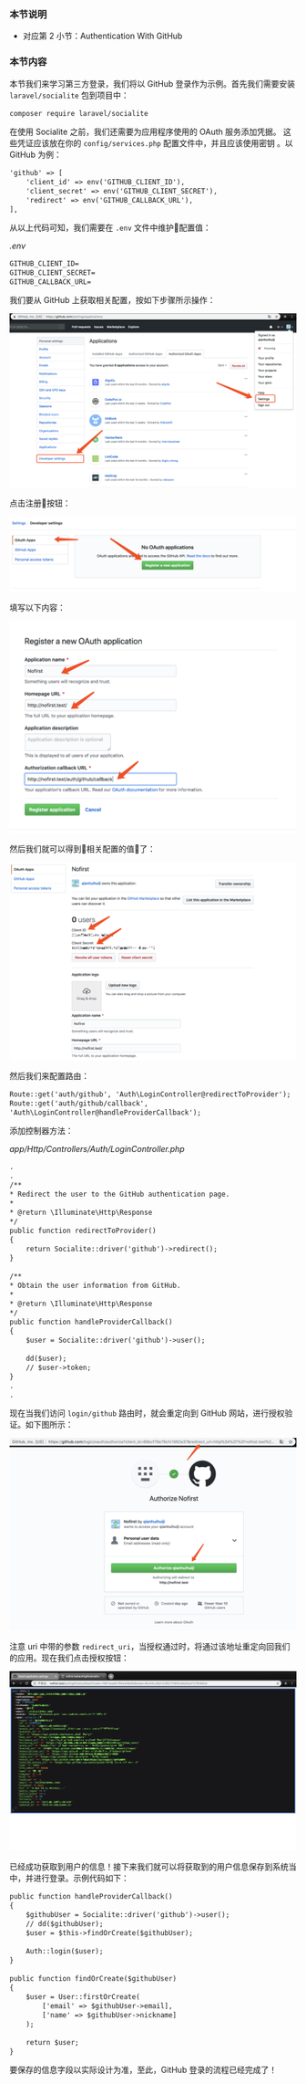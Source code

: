 ### 本节说明
* 对应第 2 小节：Authentication With GitHub

### 本节内容
本节我们来学习第三方登录，我们将以 GitHub 登录作为示例。首先我们需要安装 `laravel/socialite` 包到项目中：
```
composer require laravel/socialite
```
在使用 Socialite 之前，我们还需要为应用程序使用的 OAuth 服务添加凭据。 这些凭证应该放在你的 `config/services.php` 配置文件中，并且应该使用密钥 
。以 GitHub 为例：
```
'github' => [
    'client_id' => env('GITHUB_CLIENT_ID'),
    'client_secret' => env('GITHUB_CLIENT_SECRET'),
    'redirect' => env('GITHUB_CALLBACK_URL'),
],
```
从以上代码可知，我们需要在 `.env` 文件中维护配置值：

*.env*

```
GITHUB_CLIENT_ID=
GITHUB_CLIENT_SECRET=
GITHUB_CALLBACK_URL=
```

我们要从 GitHub 上获取相关配置，按如下步骤所示操作：

![file](../images/authentication-techniques/2-1.png)

点击注册按钮：

![file](../images/authentication-techniques/2-2.png)

填写以下内容：

![file](../images/authentication-techniques/2-3.png)

然后我们就可以得到相关配置的值了：

![file](../images/authentication-techniques/2-4.png)

然后我们来配置路由：

```
Route::get('auth/github', 'Auth\LoginController@redirectToProvider');
Route::get('auth/github/callback', 'Auth\LoginController@handleProviderCallback');
```

添加控制器方法：

*app/Http/Controllers/Auth/LoginController.php*

```
.
.
/**
* Redirect the user to the GitHub authentication page.
*
* @return \Illuminate\Http\Response
*/
public function redirectToProvider()
{
    return Socialite::driver('github')->redirect();
}

/**
* Obtain the user information from GitHub.
*
* @return \Illuminate\Http\Response
*/
public function handleProviderCallback()
{
    $user = Socialite::driver('github')->user();

    dd($user);
    // $user->token;
}
.
.
```
现在当我们访问 `login/github` 路由时，就会重定向到 GitHub 网站，进行授权验证。如下图所示：

![file](../images/authentication-techniques/2-5.png)

注意 uri 中带的参数 `redirect_uri`，当授权通过时，将通过该地址重定向回我们的应用。现在我们点击授权按钮：

![file](../images/authentication-techniques/2-6.png)

已经成功获取到用户的信息！接下来我们就可以将获取到的用户信息保存到系统当中，并进行登录。示例代码如下：

```
public function handleProviderCallback()
{
    $githubUser = Socialite::driver('github')->user();
    // dd($githubUser);
    $user = $this->findOrCreate($githubUser);
    
    Auth::login($user);
}

public function findOrCreate($githubUser)
{
    $user = User::firstOrCreate(
        ['email' => $githubUser->email],
        ['name' => $githubUser->nickname]
    );

    return $user;
}
```

要保存的信息字段以实际设计为准，至此，GitHub 登录的流程已经完成了！